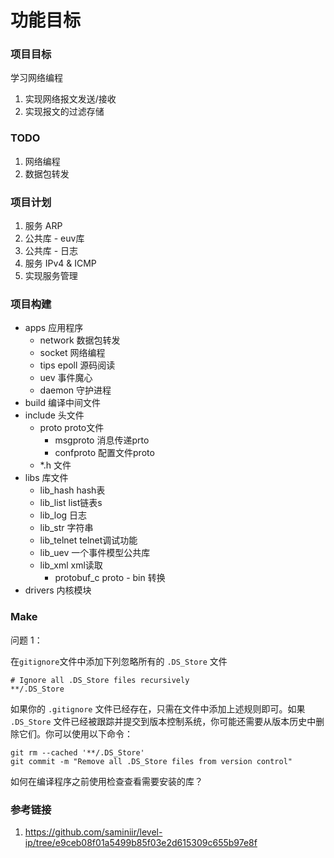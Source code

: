 # 功能目标

### 项目目标
学习网络编程
1. 实现网络报文发送/接收
2. 实现报文的过滤存储

### TODO
1. 网络编程
2. 数据包转发

### 项目计划
1. 服务 ARP 
2. 公共库 - euv库
3. 公共库 - 日志
4. 服务 IPv4 & ICMP
5. 实现服务管理

### 项目构建
- apps 应用程序
  - network 数据包转发
  - socket 网络编程
  - tips epoll 源码阅读
  - uev 事件魔心
  - daemon 守护进程
- build 编译中间文件
- include 头文件
  - proto proto文件
    - msgproto  消息传递prto
    - confproto 配置文件proto
  - *.h 文件
- libs 库文件
  - lib_hash hash表
  - lib_list list链表s
  - lib_log 日志
  - lib_str 字符串
  - lib_telnet telnet调试功能
  - lib_uev 一个事件模型公共库
  - lib_xml xml读取
    - protobuf_c proto - bin 转换
- drivers 内核模块

### Make


问题 1：

在`gitignore`文件中添加下列忽略所有的 `.DS_Store` 文件

```
# Ignore all .DS_Store files recursively
**/.DS_Store
```

如果你的 `.gitignore` 文件已经存在，只需在文件中添加上述规则即可。如果 `.DS_Store` 文件已经被跟踪并提交到版本控制系统，你可能还需要从版本历史中删除它们。你可以使用以下命令：


```
git rm --cached '**/.DS_Store'
git commit -m "Remove all .DS_Store files from version control"
```


如何在编译程序之前使用检查查看需要安装的库？

### 参考链接
1. https://github.com/saminiir/level-ip/tree/e9ceb08f01a5499b85f03e2d615309c655b97e8f